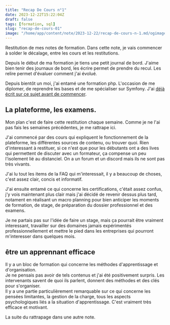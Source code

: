 ```yaml
---
title: "Recap De Cours n°1"
date: 2023-12-22T15:22:04Z
draft: false
tags: [formation, sql]
slug: "recap-de-cours-01"
image: "/home/app/content/note/2023-12-22/recap-de-cours-n-1.md/ogimage.png"
---
```


Restitution de mes notes de formation.
Dans cette note, je vais commencer à solder le décalage, entre les cours et les restitutions.

<!--more-->

Depuis le début de ma formation je tiens une petit journal de bord.  J'aime bien tenir des journaux de bord, les écrire permet de prendre du recul. Les relire permet d'évaluer comment j'ai évolué.

Depuis bientôt un moi, j'ai entamé une formation php. L'occasion de me diplomer, de reprendre les bases et de me spécialiser sur Symfony. J'ai [déjà écrit sur ce sujet avant de commencer](https://blog.seb7.fr/note/2023-11-09/j-entame-une-formation-symfony/).

## La plateforme, les examens.

Mon plan c'est de faire cette restitution chaque semaine. Comme je ne l'ai pas fais les semaines précédentes, je me rattrape ici.

J'ai commencé par des cours qui expliquent le fonctionnement de la plateforme, les différentes sources de contenu, ou trouver quoi. Rien d'interessant à restituer, si ce n'est que pour les débutants ont a des lives qui permettent de discuter avec un formateur, ça compense un peu l'isolement lié au distanciel. On a un forum et un discord mais ils ne sont pas très vivants.

J'ai lu tout les items de la FAQ qui m'interessait, il y a beaucoup de choses, c'est assez clair, concis et informatif.

J'ai ensuite entamé ce qui concerne les certifications, c'était assez confus, j'y vois maintenant plus clair mais j'ai décidé de revenir dessus plus tard, notament en réalisant un macro planning pour bien anticiper les moments de formation, de stage, de préparation du dossier professionnel et des examens.

Je ne partais pas sur l'idée de faire un stage, mais ça pourrait être vraiment interessant, travailler sur des domaines jamais expérimentés professionnellement et mettre le pied dans les entreprises qui pourront m'interesser dans quelques mois.

## être un apprennant efficace

Il y a un bloc de formation qui concerne les méthodes d'apprentissage et d'organisation.  
Je ne pensais pas avoir de tels contenus et j'ai été positivement surpris. Les intervenants savent de quoi ils parlent, donnent des méthodes et des clés pour s'organiser.  
Il y a une partie particulièrement remarquable sur ce qui concerne les pensées limitantes, la gestion de la charge, tous les aspects psychologiques liés a la situation d'apprentissage. C'est vraiment très efficace et motivant.

La suite du rattrapage dans une autre note.
